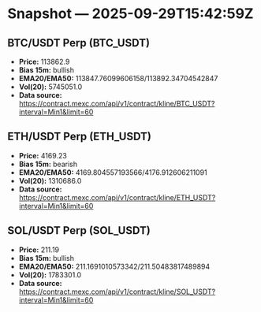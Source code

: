 # Snapshot — 2025-09-29T15:42:59Z

## BTC/USDT Perp (BTC_USDT)
- **Price:** 113862.9
- **Bias 15m:** bullish
- **EMA20/EMA50:** 113847.76099606158/113892.34704542847
- **Vol(20):** 5745051.0
- **Data source:** https://contract.mexc.com/api/v1/contract/kline/BTC_USDT?interval=Min1&limit=60

## ETH/USDT Perp (ETH_USDT)
- **Price:** 4169.23
- **Bias 15m:** bearish
- **EMA20/EMA50:** 4169.804557193566/4176.912606211091
- **Vol(20):** 1310686.0
- **Data source:** https://contract.mexc.com/api/v1/contract/kline/ETH_USDT?interval=Min1&limit=60

## SOL/USDT Perp (SOL_USDT)
- **Price:** 211.19
- **Bias 15m:** bullish
- **EMA20/EMA50:** 211.1691010573342/211.50483817489894
- **Vol(20):** 1783301.0
- **Data source:** https://contract.mexc.com/api/v1/contract/kline/SOL_USDT?interval=Min1&limit=60
